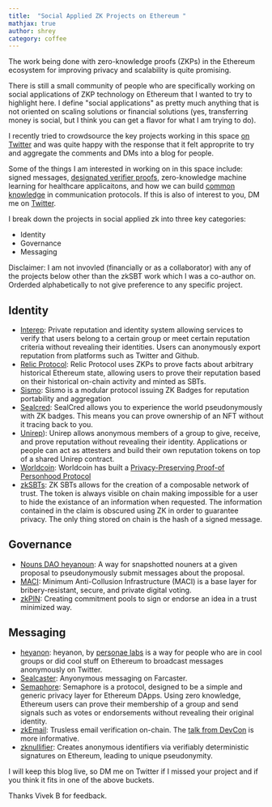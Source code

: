 ```yaml
---
title:  "Social Applied ZK Projects on Ethereum "
mathjax: true
author: shrey
category: coffee
---
```


The work being done with zero-knowledge proofs (ZKPs) in the Ethereum ecosystem for improving privacy and scalability is quite promising. 

There is still a small community of people who are specifically working on social applications of ZKP technology on Ethereum that I wanted to try to highlight here. I define "social applications" as pretty much anything that is not oriented on scaling solutions or financial solutions (yes, transferring money is social, but I think you can get a flavor for what I am trying to do). 

I recently tried to crowdsource the key projects working in this space [on Twitter](https://twitter.com/shreyjaineth/status/1590310990876659712?s=20&t=3CHekKSyDClGxAIsrChMQA) and was quite happy with the response that it felt approprite to try and aggregate the comments and DMs into a blog for people. 

Some of the things I am interested in working on in this space include: signed messages, [designated verifier proofs](https://www.youtube.com/results?search_query=working+towards+a+plural+public+via+common+knowledge+and+designated+verifier+proofs), zero-knowledge machine learning for healthcare applicaitons, and how we can build [common knowledge](https://en.wikipedia.org/wiki/Common_knowledge_(logic)) in communication protocols. If this is also of interest to you, DM me on [Twitter](https://twitter.com/shreyjaineth). 

I break down the projects in social applied zk into three key categories: 

- Identity 
- Governance
- Messaging 

Disclaimer: I am not invovled (financially or as a collaborator) with any of the projects below other than the zkSBT work which I was a co-author on. Orderded alphabetically to not give preference to any specific project. 

## Identity
- [Interep](https://interep.link/): Private reputation and identity system allowing services to verify that users belong to a certain group or meet certain reputation criteria without revealing their identities. Users can anonymously export reputation from platforms such as Twitter and Github.
- [Relic Protocol](https://relicprotocol.com/#certificates): Relic Protocol uses ZKPs to prove facts about arbitrary historical Ethereum state, allowing users to prove their reputation based on their historical on-chain activity and minted as SBTs. 
- [Sismo](https://www.sismo.io/): Sismo is a modular protocol issuing ZK Badges for reputation portability and aggregation
- [Sealcred](https://sealcred.xyz/): SealCred allows you to experience the world pseudonymously with ZK badges. This means you can prove ownership of an NFT without it tracing back to you.
- [Unirep](https://unirep.social/)): Unirep allows anonymous members of a group to give, receive, and prove reputation without revealing their identity. Applications or people can act as attesters and build their own reputation tokens on top of a shared Unirep contract.
- [Worldcoin](https://worldcoin.org/): Worldcoin has built a [Privacy-Preserving Proof-of Personhood Protocol](https://worldcoin.org/the-worldcoin-protocol)
- [zkSBTs](https://github.com/enricobottazzi/ZK-SBT): ZK SBTs allows for the creation of a composable network of trust. The token is always visible on chain making impossible for a user to hide the existance of an information when requested. The information contained in the claim is obscured using ZK in order to guarantee privacy. The only thing stored on chain is the hash of a signed message.

## Governance 

- [Nouns DAO heyanoun](https://nouns.wtf/vote/150): A way for snapshotted nouners at a given proposal to pseudonymously submit messages about the proposal.
- [MACI](https://github.com/privacy-scaling-explorations/maci): Minimum Anti-Collusion Infrastructure (MACI) is a base layer for bribery-resistant, secure, and private digital voting.
- [zkPIN](https://github.com/zk-pin/pin): Creating commitment pools to sign or endorse an idea in a trust minimized way. 


## Messaging 
- [heyanon](https://twitter.com/heyanonxyz): heyanon, by [personae labs](https://twitter.com/personae_labs) is a way for people who are in cool groups or did cool stuff on Ethereum to broadcast messages anonymously on Twitter.
- [Sealcaster](https://blog.bigwhalelabs.com/applied-zk-part-3-or-how-we-made-anonymous-casts-on-farcaster-possible/): Anyonymous messaging on Farcaster. 
- [Semaphore](https://semaphore.appliedzkp.org/): Semaphore is a protocol, designed to be a simple and generic privacy layer for Ethereum DApps. Using zero knowledge, Ethereum users can prove their membership of a group and send signals such as votes or endorsements without revealing their original identity.
- [zkEmail](https://zkemail.xyz/): Trusless email verification on-chain. The [talk from DevCon](https://www.youtube.com/watch?v=sPCHiUT3TmA) is more informative. 
- [zknullifier](https://github.com/zk-nullifier-sig/zk-nullifier-sig/): Creates anonymous identifiers via verifiably deterministic signatures on Ethereum, leading to unique pseudonymity. 

I will keep this blog live, so DM me on Twitter if I missed your project and if you think it fits in one of the above buckets. 

Thanks Vivek B for feedback. 

<script defer data-domain="shreyj.com" src="https://plausible.io/js/script.js"></script>
